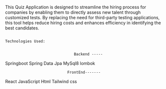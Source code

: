 This Quiz Application is designed to streamline the hiring process for companies by enabling them to directly assess new talent through customized tests. By replacing the need for third-party testing applications, this tool helps reduce hiring costs and enhances efficiency in identifying the best candidates.


                                                                                                  Technologies Used: 


                                   Backend -----

Springboot
Spring Data Jpa
MySql8
lombok


                                FrontEnd-------

                                
React
JavaScript
Html
Tailwind css
